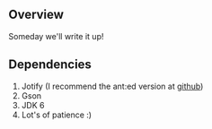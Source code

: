 Overview
--------
Someday we'll write it up!


Dependencies
------------
1. Jotify (I recommend the ant:ed version at <a href="http://github.com/andysan/jotify/tree/api_split">github</a>)
2. Gson
3. JDK 6
4. Lot's of patience :)
